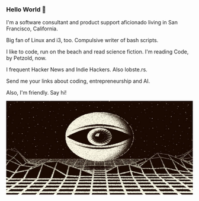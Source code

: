 ### Hello World 👋

I'm a software consultant and product support aficionado living in San Francisco, California.

Big fan of Linux and i3, too. Compulsive writer of bash scripts.

I like to code, run on the beach and read science fiction. I'm reading Code, by Petzold, now. 

I frequent Hacker News and Indie Hackers. Also lobste.rs.

Send me your links about coding, entrepreneurship and AI. 

Also, I'm friendly. Say hi!

![eye globe image](eye_globe.png)

